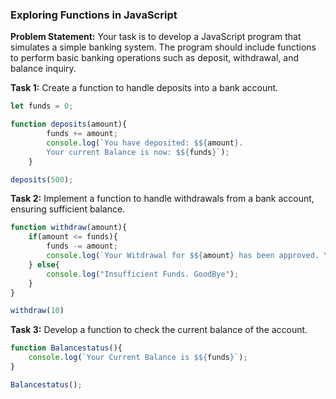 ### Exploring Functions in JavaScript

**Problem Statement:** Your task is to develop a JavaScript program that simulates a simple banking system. The program should include functions to perform basic banking operations such as deposit, withdrawal, and balance inquiry.

**Task 1:** Create a function to handle deposits into a bank account.

```js
let funds = 0;

function deposits(amount){
        funds += amount;
        console.log(`You have deposited: $${amount}. 
        Your current Balance is now: $${funds}`);
    }

deposits(500);
```

**Task 2:** Implement a function to handle withdrawals from a bank account, ensuring sufficient balance.

```js
function withdraw(amount){
    if(amount <= funds){
        funds -= amount;
        console.log(`Your Witdrawal for $${amount} has been approved. Your current Balance is now: $${funds}. Please take you cash.`)
    } else{
        console.log("Insufficient Funds. GoodBye");
    }
}

withdraw(10)
```

**Task 3:** Develop a function to check the current balance of the account.

```js
function Balancestatus(){
    console.log(`Your Current Balance is $${funds}`);
}

Balancestatus();
```

